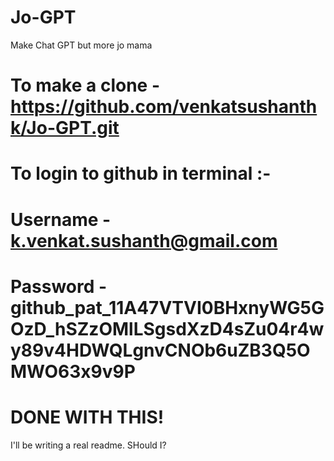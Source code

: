 # Jo-GPT
Make Chat GPT but more jo mama


# To make a clone - https://github.com/venkatsushanthk/Jo-GPT.git
# To login to github in terminal :-
# Username - k.venkat.sushanth@gmail.com
# Password - 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
# DONE WITH THIS! 
I'll be writing a real readme. SHould I?
